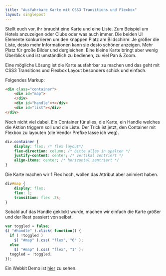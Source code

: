 ```yaml
---
title: "Ausfahrbare Karte mit CSS3 Transitions und Flexbox"
layout: singlepost
---
```


Stellt euch vor, ihr braucht eine Karte und eine Liste. Zum Beispiel um Hotels anzuzeigen oder Clubs oder was auch immer. Die beiden UI Elemente konkurrieren um den knappen Platz am Bildschirm: Je größer die Liste, desto mehr Informationen kann sie desto schöner anzeigen. Mehr Platz für große Bilder und dergleichen. Eine kleine Karte bringt aber wenig Überblick und ist umständlich zu bedienen, zu viel Pan & Zoom.

Eine mögliche Lösung ist die Karte ausfahrbar zu machen und das geht mit CSS3 Transitions und Flexbox Layout besonders schick und einfach.

Folgendes Markup: 

~~~ html
<div class="container">
    <div id="map">
    </div>
    <div id="handle">+</div>
    <div id="list"></div>
</div>
~~~

Noch nicht viel dabei. Ein Container für alles, die Karte, ein Handle welches die Aktion triggern soll und die Liste. Der Trick ist jetzt, den Container mit Flexbox zu layouten (die Vendor Prefixe lasse ich weg).

~~~ css
div.container {
	display: flex; /* flex layout*/
	flex-direction: column; /* bitte alles in spalten */
	justify-content: center; /* vertikal zentriert */
	align-items: center; /* horizontal zentriert */
}
~~~ 

Die Karte machen wir 1 Flex hoch, wollen das Attribut aber animiert haben.

~~~ css
div#map {
    display: flex;
	flex: 1;
	transition: flex .2s;
}
~~~

Sobald auf das Handle geklickt wurde, machen wir einfach die Karte größer und der Rest passiert von selbst.

~~~ javascript
var toggled = false;
$( "#handle" ).click( function() {
  if ( !toggled )
    $( "#map" ).css( "flex", "6" );
  else
    $( "#map" ).css( "flex", "1" );
  toggled = !toggled;
});
~~~

Ein Webkit Demo ist [hier](http://jsfiddle.net/prayerslayer/JSyw4/1/) zu sehen.